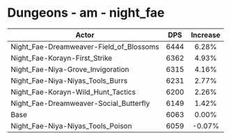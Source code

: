 # Dungeons - am - night_fae
| Actor | DPS | Increase |
|---|:---:|:---:|
|Night_Fae-Dreamweaver-Field_of_Blossoms|6444|6.28%|
|Night_Fae-Korayn-First_Strike|6362|4.93%|
|Night_Fae-Niya-Grove_Invigoration|6315|4.16%|
|Night_Fae-Niya-Niyas_Tools_Burrs|6231|2.77%|
|Night_Fae-Korayn-Wild_Hunt_Tactics|6200|2.26%|
|Night_Fae-Dreamweaver-Social_Butterfly|6149|1.42%|
|Base|6063|0.00%|
|Night_Fae-Niya-Niyas_Tools_Poison|6059|-0.07%|
